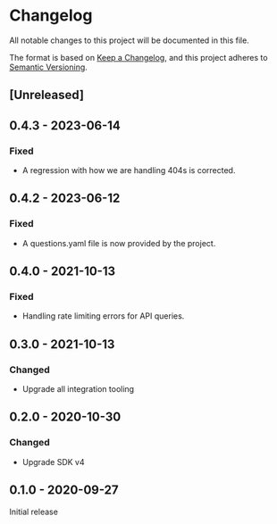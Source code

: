 # Changelog

All notable changes to this project will be documented in this file.

The format is based on [Keep a Changelog](https://keepachangelog.com/en/1.0.0/),
and this project adheres to
[Semantic Versioning](https://semver.org/spec/v2.0.0.html).

## [Unreleased]

## 0.4.3 - 2023-06-14

### Fixed

- A regression with how we are handling 404s is corrected.

## 0.4.2 - 2023-06-12

### Fixed

- A questions.yaml file is now provided by the project.

## 0.4.0 - 2021-10-13

### Fixed

- Handling rate limiting errors for API queries.

## 0.3.0 - 2021-10-13

### Changed

- Upgrade all integration tooling

## 0.2.0 - 2020-10-30

### Changed

- Upgrade SDK v4

## 0.1.0 - 2020-09-27

Initial release
